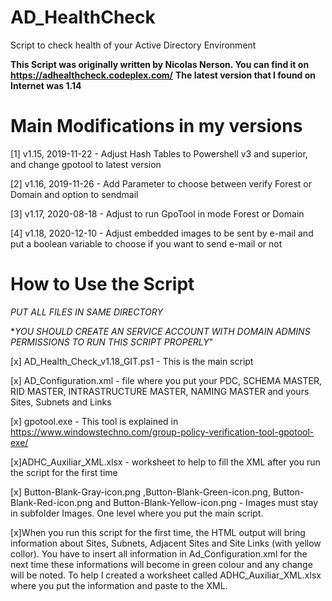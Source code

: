 # AD_HealthCheck
Script to check health of your Active Directory Environment

**This Script was originally written by Nicolas Nerson. You can find it on https://adhealthcheck.codeplex.com/**
**The latest version that I found on Internet was 1.14**


# Main Modifications in my versions

[1] v1.15, 2019-11-22 - Adjust Hash Tables to Powershell v3 and superior, and change gpotool to latest version

[2] v1.16, 2019-11-26 - Add Parameter to choose between verify Forest or Domain and option to sendmail

[3] v1.17, 2020-08-18 - Adjust to run GpoTool in mode Forest or Domain 

[4] v1.18, 2020-12-10 - Adjust embedded images to be sent by e-mail and put a boolean variable to choose if you want to send e-mail or not 



# How to Use the Script

*_PUT ALL FILES IN SAME DIRECTORY_*

*_YOU SHOULD CREATE AN SERVICE ACCOUNT WITH DOMAIN ADMINS PERMISSIONS TO RUN THIS SCRIPT PROPERLY_"

[x] AD_Health_Check_v1.18_GIT.ps1 - This is the main script

[x] AD_Configuration.xml - file where you put your PDC, SCHEMA MASTER, RID MASTER, INTRASTRUCTURE MASTER, NAMING MASTER and yours Sites, Subnets and Links 

[x] gpotool.exe - This tool is explained in https://www.windowstechno.com/group-policy-verification-tool-gpotool-exe/

[x]ADHC_Auxiliar_XML.xlsx - worksheet to help to fill the XML after you run the script for the first time

[x] Button-Blank-Gray-icon.png ,Button-Blank-Green-icon.png, Button-Blank-Red-icon.png and Button-Blank-Yellow-icon.png  - Images must stay in subfolder Images. One level where you put the main script. 

[x]When you run this script for the first time, the HTML output will bring information about Sites, Subnets, Adjacent Sites and Site Links (with yellow collor). You have to insert all information in Ad_Configuration.xml for the next time these informations will become in green colour and any change will be noted. To help I created a worksheet called ADHC_Auxiliar_XML.xlsx where you put the information and paste to the XML. 

